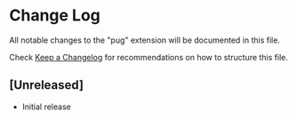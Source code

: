 # Change Log
All notable changes to the "pug" extension will be documented in this file.

Check [Keep a Changelog](http://keepachangelog.com/) for recommendations on how to structure this file.

## [Unreleased]
- Initial release